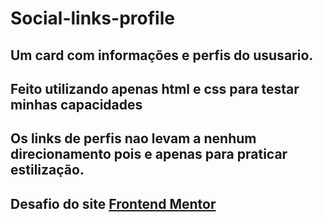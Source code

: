 # Social-links-profile
## Um card com informações e perfis do ususario.
## Feito utilizando apenas html e css para testar minhas capacidades
## Os links de perfis nao levam a nenhum direcionamento pois e apenas para praticar estilização.
## Desafio do site [Frontend Mentor](https://www.frontendmentor.io/home)
